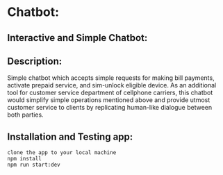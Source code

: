 # Chatbot:

## Interactive and Simple Chatbot:

## Description:

Simple chatbot which accepts simple requests for making bill payments, activate prepaid service, and sim-unlock eligible device. As an additional tool for customer service department of cellphone carriers, this chatbot would simplify simple operations mentioned above and provide utmost customer service to clients by replicating human-like dialogue between both parties.

## Installation and Testing app:

```
clone the app to your local machine
npm install
npm run start:dev
```
